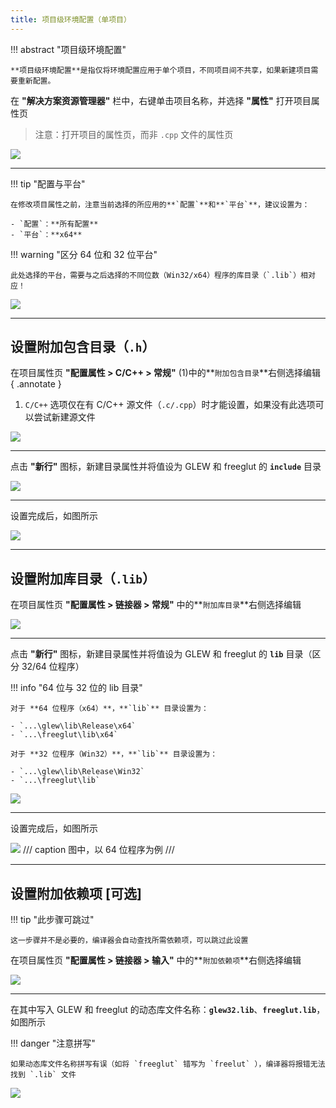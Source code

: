 ```yaml
---
title: 项目级环境配置（单项目）
---
```


!!! abstract "项目级环境配置"

    **项目级环境配置**是指仅将环境配置应用于单个项目，不同项目间不共享，如果新建项目需要重新配置。

在 **"解决方案资源管理器"** 栏中，右键单击项目名称，并选择 **"属性"** 打开项目属性页

> 注意：打开项目的属性页，而非 `.cpp` 文件的属性页

![](../../../assets/images/opengl/property-open.png)

---

!!! tip "配置与平台"

    在修改项目属性之前，注意当前选择的所应用的**`配置`**和**`平台`**，建议设置为：
    
    - `配置`：**所有配置**
    - `平台`：**x64**

!!! warning "区分 64 位和 32 位平台"

    此处选择的平台，需要与之后选择的不同位数（Win32/x64）程序的库目录（`.lib`）相对应！

![](../../../assets/images/opengl/property-page.png)

---

## 设置附加包含目录（`.h`）

在项目属性页 **"配置属性 > C/C++ > 常规"** (1)中的**`附加包含目录`**右侧选择编辑
{ .annotate }

1. `C/C++` 选项仅在有 C/C++ 源文件（`.c/.cpp`）时才能设置，如果没有此选项可以尝试新建源文件

![](../../../assets/images/opengl/additional-include-directories-1.png)

---

点击 **"新行"** 图标，新建目录属性并将值设为 GLEW 和 freeglut 的 **`include`** 目录

![](../../../assets/images/opengl/additional-include-directories-2.png)

---

设置完成后，如图所示

![](../../../assets/images/opengl/additional-include-directories-3.png)

---

## 设置附加库目录（`.lib`）

在项目属性页 **"配置属性 > 链接器 > 常规"** 中的**`附加库目录`**右侧选择编辑

![](../../../assets/images/opengl/additional-library-directories-1.png)

---

点击 **"新行"** 图标，新建目录属性并将值设为 GLEW 和 freeglut 的 **`lib`** 目录（区分 32/64 位程序）

!!! info "64 位与 32 位的 lib 目录"

    对于 **64 位程序（x64）**，**`lib`** 目录设置为：
    
    - `...\glew\lib\Release\x64`
    - `...\freeglut\lib\x64`
    
    对于 **32 位程序（Win32）**，**`lib`** 目录设置为：
    
    - `...\glew\lib\Release\Win32`
    - `...\freeglut\lib`

![](../../../assets/images/opengl/additional-library-directories-2.png)

---

设置完成后，如图所示

![](../../../assets/images/opengl/additional-library-directories-3.png)
/// caption
图中，以 64 位程序为例
///

---

## 设置附加依赖项 [可选]

!!! tip "此步骤可跳过"

    这一步骤并不是必要的，编译器会自动查找所需依赖项，可以跳过此设置

在项目属性页 **"配置属性 > 链接器 > 输入"** 中的**`附加依赖项`**右侧选择编辑

![](../../../assets/images/opengl/additional-dependencies-1.png)

---

在其中写入 GLEW 和 freeglut 的动态库文件名称：**`glew32.lib`**、**`freeglut.lib`**，如图所示

!!! danger "注意拼写"

    如果动态库文件名称拼写有误（如将 `freeglut` 错写为 `freelut` ），编译器将报错无法找到 `.lib` 文件

![](../../../assets/images/opengl/additional-dependencies-2.png)
